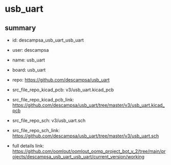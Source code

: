 # usb_uart
 
## summary 
* id: descampsa_usb_uart_usb_uart
* user: descampsa
* name: usb_uart
* board: usb_uart
* repo: https://github.com/descampsa/usb_uart
* src_file_repo_kicad_pcb: v3/usb_uart.kicad_pcb
* src_file_repo_kicad_pcb_link: https://github.com/descampsa/usb_uart/tree/master/v3/usb_uart.kicad_pcb


* src_file_repo_sch: v3/usb_uart.sch
* src_file_repo_sch_link: https://github.com/descampsa/usb_uart/tree/master/v3/usb_uart.sch
* full details link: https://github.com/oomlout/oomlout_oomp_project_bot_v_2/tree/main/projects/descampsa_usb_uart_usb_uart/current_version/working  







